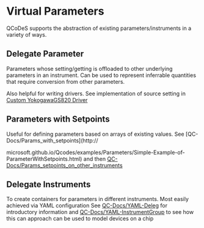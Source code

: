 # Virtual Parameters
QCoDeS supports the abstraction of existing parameters/instruments in a variety of ways.

## Delegate Parameter
Parameters whose setting/getting is offloaded to other underlying parameters in an instrument. Can be used to represent inferrable quantities that require conversion from other parameters. 



Also helpful for writing drivers. See implementation of source setting in [Custom YokogawaGS820 Driver](/QCoDeS/src/LabDrivers/Yokogawa_GS820.py)

## Parameters with Setpoints 
Useful for defining parameters based on arrays of existing values. See [QC-Docs/Params_with_setpoints](http://

microsoft.github.io/Qcodes/examples/Parameters/Simple-Example-of-ParameterWithSetpoints.html) and then [QC-Docs/Params_setpoints_on_other_instruments](http://microsoft.github.io/Qcodes/examples/Parameters/Parameter-With-Setpoints-defined-on-a-different-instrument.html)

## Delegate Instruments 
To create containers for parameters in different instruments. Most easily achieved via YAML configuration See [QC-Docs/YAML-Deleg](http://microsoft.github.io/Qcodes/examples/driver_examples/QCoDeS%20example%20with%20DelegateInstrument.html) for introductory information and [QC-Docs/YAML-InstrumentGroup](http://microsoft.github.io/Qcodes/examples/driver_examples/QCoDeS%20example%20with%20InstrumentGroup%20and%20DelegateInstrument.html) to see how this can approach can be used to model devices on a chip

